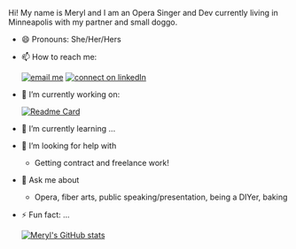 <!-- [![banner](/Meryl%20dominguez.png)]() -->

Hi! My name is Meryl and I am an Opera Singer and Dev currently living in Minneapolis with my partner and small doggo.
- 😄 Pronouns: She/Her/Hers
- 📫 How to reach me:
  
    [![email me](https://img.shields.io/badge/Gmail-D14836?style=for-the-badge&logo=gmail&logoColor=white)](mailto:meryldominguez@gmail.com)
    [![connect on linkedIn](https://img.shields.io/badge/LinkedIn-0077B5?style=for-the-badge&logo=linkedin&logoColor=white)](https://linkedin.com/in/meryldominguez)

- 🔭 I’m currently working on:
  
  [![Readme Card](https://github-readme-stats.vercel.app/api/pin/?username=meryldominguez&repo=proprly&theme=vue-dark&bg_color=DEG,1f4037,99f2c8)](https://github.com/anuraghazra/github-readme-stats)

- 🌱 I’m currently learning ...
- 🤔 I’m looking for help with 
  - Getting contract and freelance work! 
- 💬 Ask me about
  - Opera, fiber arts, public speaking/presentation, being a DIYer, baking
  

- ⚡ Fun fact: ...

    [![Meryl's GitHub stats](https://github-readme-stats.vercel.app/api?username=meryldominguez&count_private=true&theme=vue-dark&bg_color=DEG,1f4037,99f2c8&hide=stars,contribs)](https://github.com/anuraghazra/github-readme-stats)



<!-- [![trophy](https://github-profile-trophy.vercel.app/?username=meryldominguez)](https://github.com/ryo-ma/github-profile-trophy) -->



